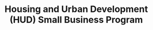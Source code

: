 ---
title: "Housing and Urban Development (HUD) Small Business Program"
description: "The HUD OSDBU is responsible for ensuring that small businesses are treated fairly and that they have an opportunity to compete and be selected for a fair amount of the Agency's prime and subcontracting opportunities."
url-link: "https://www.hud.gov/smallbusiness"
type: "HTML"
gov-only: "false"
is-external: "true"
publication-date: "January 01, 2023"
reading-time: "5"
resource-type: "Information Slick"
filter: "small-business"
audience: "industry-all-businesses"
branded-offerings: "small-business-support"
---